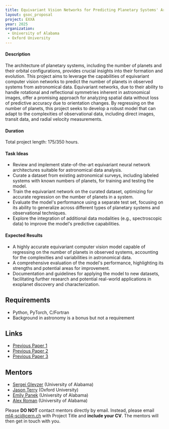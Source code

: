 ```yaml
---
title: Equivariant Vision Networks for Predicting Planetary Systems' Architectures
layout: gsoc_proposal
project: EXXA
year: 2025
organization:
 - University of Alabama
 - Oxford University
---
```


#### Description

The architecture of planetary systems, including the number of planets and their orbital configurations, provides crucial insights into their formation and evolution. This project aims to leverage the capabilities of equivariant computer vision networks to predict the number of planets in observed systems from astronomical data. Equivariant networks, due to their ability to handle rotational and reflectional symmetries inherent in astronomical images, offer a promising approach for analyzing spatial data without loss of predictive accuracy due to orientation changes. By regressing on the number of planets, this project seeks to develop a robust model that can adapt to the complexities of observational data, including direct images, transit data, and radial velocity measurements.

#### Duration

Total project length: 175/350 hours.

#### Task Ideas

  - Review and implement state-of-the-art equivariant neural network architectures suitable for astronomical data analysis.
  - Curate a dataset from existing astronomical surveys, including labeled systems with known numbers of planets, for training and testing the model.
  - Train the equivariant network on the curated dataset, optimizing for accurate regression on the number of planets in a system.
  - Evaluate the model's performance using a separate test set, focusing on its ability to generalize across different types of planetary systems and observational techniques.
  - Explore the integration of additional data modalities (e.g., spectroscopic data) to improve the model's predictive capabilities.

#### Expected Results

  - A highly accurate equivariant computer vision model capable of regressing on the number of planets in observed systems, accounting for the complexities and variabilities in astronomical data.
  - A comprehensive evaluation of the model's performance, highlighting its strengths and potential areas for improvement.
  - Documentation and guidelines for applying the model to new datasets, facilitating further research and potential real-world applications in exoplanet discovery and characterization.

## Requirements

* Python, PyTorch, C/Fortran
* Background in astronomy is a bonus but not a requirement

<!-- ## Test
Use [this link](https://docs.google.com/document/d/10jZ7aubVkfkcpURQQnvrvbC7o3XgglsJwjS0UA7SRBE/edit?usp=sharing) for instructions on completing the test. -->

## Links

* [Previous Paper 1](https://iopscience.iop.org/article/10.3847/1538-4357/aca477)
* [Previous Paper 2](https://iopscience.iop.org/article/10.3847/1538-4357/acc737)
* [Previous Paper 3](https://nips.cc/virtual/2023/76224)

## Mentors

* [Sergei Gleyzer](mailto:ml4-sci@cern.ch) (University of Alabama)
* [Jason Terry](mailto:jpterry@uga.edu) (Oxford University)
* [Emily Panek](mailto:ml4-sci@cern.ch) (University of Alabama)
* [Alex Roman](mailto:ml4-sci@cern.ch) (University of Alabama)

Please **DO NOT** contact mentors directly by email. Instead, please email [ml4-sci@cern.ch](mailto:ml4-sci@cern.ch) with Project Title and **include your CV**. The mentors will then get in touch with you.

